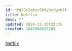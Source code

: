 ```yaml
---
id: hfgl0s2qhzu5k9y9yjywb3f
title: Netflix
desc: ""
updated: 2024-12-15T22:35
created: 1641906635203
---
```


[Netflix](https://docs.google.com/drawings/d/1vbQ4raPaJzwQsC8Z75r8wcMyVt08JygZChGcgf1hpkE/edit)
